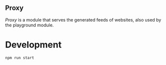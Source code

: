 Proxy
-----

*Proxy* is a module that serves the generated feeds of websites, also used by the playground module.


# Development

``
npm run start
``
